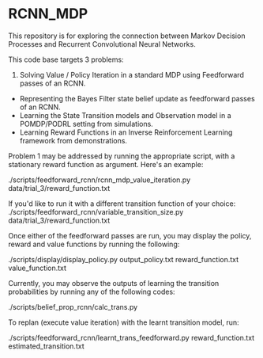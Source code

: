 # RCNN_MDP

This repository is for exploring the connection between Markov Decision Processes and Recurrent Convolutional Neural Networks. 

This code base targets 3 problems: 

1. Solving Value / Policy Iteration in a standard MDP using Feedforward passes of an RCNN. 
- Representing the Bayes Filter state belief update as feedforward passes of an RCNN. 
- Learning the State Transition models and Observation model in a POMDP/PODRL setting from simulations.
- Learning Reward Functions in an Inverse Reinforcement Learning framework from demonstrations.  

Problem 1 may be addressed by running the appropriate script, with a stationary reward function as argument. Here's an example: 

./scripts/feedforward_rcnn/rcnn_mdp_value_iteration.py data/trial_3/reward_function.txt

If you'd like to run it with a different transition function of your choice: 
./scripts/feedforward_rcnn/variable_transition_size.py data/trial_3/reward_function.txt

Once either of the feedforward passes are run, you may display the policy, reward and value functions by running the following:

./scripts/display/display_policy.py output_policy.txt reward_function.txt value_function.txt

Currently, you may observe the outputs of learning the transition probabilities by running any of the following codes:

./scripts/belief_prop_rcnn/calc_trans.py

To replan (execute value iteration) with the learnt transition model, run: 

./scripts/feedforward_rcnn/learnt_trans_feedforward.py reward_function.txt estimated_transition.txt
